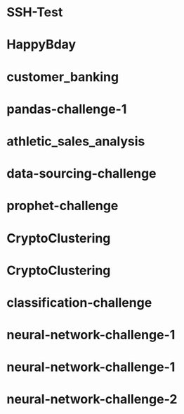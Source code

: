 # SSH-Test
# HappyBday
# customer_banking
# pandas-challenge-1
# athletic_sales_analysis
# data-sourcing-challenge
# prophet-challenge
# CryptoClustering
# CryptoClustering
# classification-challenge
# neural-network-challenge-1
# neural-network-challenge-1
# neural-network-challenge-2
